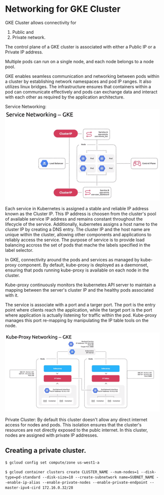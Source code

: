 # Networking for GKE Cluster

GKE Cluster allows connectivity for 
1. Public and 
2. Private network. 

The control plane of a GKE cluster is associated with either a Public IP or a Private IP address. 

Multiple pods can run on a single node, and each node belongs to a node pool. 

GKE enables seamless communication and networking between pods within a cluster by establishing network namespaces and pod IP ranges. It also utilizes linux bridges. The infrastructure ensures that containers within a pod can communicate effectively and pods can exchange data and interact with each other as required by the application architecture. 

Service Networking:
![Service Networking](../static/10.png)

Each service in Kubernetes is assigned a stable and reliable IP address known as the Cluster IP. This IP address is choosen from the cluster's pool of available service IP address and remains constant throughout the lifecycle of the service. Additionally, kubernetes assigns a host name to the cluster IP by creating a DNS entry. The cluster IP and the host name are unique within the cluster, allowing other components and applications to reliably access the service. 
The purpose of service is to provide load balancing accross the set of pods that mache the labels specified in the label selector. 


In GKE, connectivity around the pods and services as managed by kube-proxy component. By default, kube-proxy is deployed as a daemonset, ensuring that pods running kube-proxy is available on each node in the cluster. 

Kube-proxy continuously monitors the kubernetes API server to maintain a mapping between the server's cluster IP and the healthy pods associated with it. 

The service is associate with a port and a targer port. 
The port is the entry point where clients reach the application, while the target port is the port where application is actually listening for traffic within the pod. Kube-proxy manages this port re-mapping by manipulating the IP table tools on the node. 

![Kube-Proxy Networking](../static/11.png)


Private Cluster:
By default this cluster doesn't allow any direct internet access for nodes and pods. This isolation ensures that the cluster's resources are not directly exposed to the publc internet. In this cluster, nodes are assigned with private IP addresses. 


## Creating a private cluster. 

```$ gcloud config set compute/zone us-west1-a```

```$ gcloud container clusters create CLUSTER_NAME --num-nodes=1 --disk-type=pd-standard --disk-size=10 --create-subnetwork name=SUBNET_NAME --enable-ip-alias --enable-private-nodes --enable-private-endpoint --master-ipv4-cird 172.16.0.32/28```















